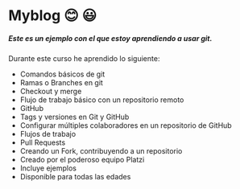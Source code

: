 # Myblog :blush: :smiley:
##### **Este es un ejemplo con el que estoy aprendiendo a usar git.**

Durante este curso he aprendido lo siguiente:

- Comandos básicos de git
- Ramas o Branches en git
- Checkout y merge
- Flujo de trabajo básico con un repositorio remoto
- GitHub
- Tags y versiones en Git y GitHub
- Configurar múltiples colaboradores en un repositorio de GitHub
- Flujos de trabajo
- Pull Requests
- Creando un Fork, contribuyendo a un repositorio
- Creado por el poderoso equipo Platzi
- Incluye ejemplos
- Disponible para todas las edades